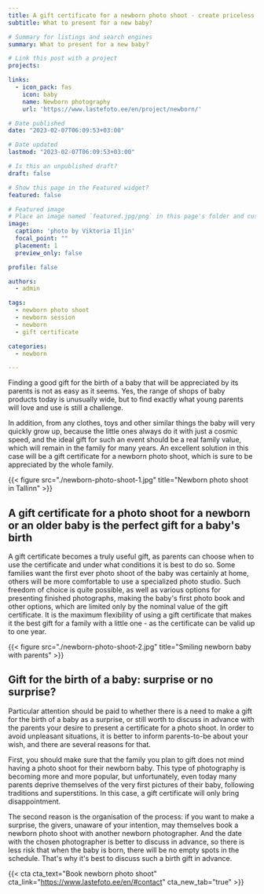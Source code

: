```yaml
---
title: A gift certificate for a newborn photo shoot - create priceless memories
subtitle: What to present for a new baby?

# Summary for listings and search engines
summary: What to present for a new baby?

# Link this post with a project
projects: 

links:
  - icon_pack: fas
    icon: baby
    name: Newborn photography
    url: 'https://www.lastefoto.ee/en/project/newborn/'

# Date published
date: "2023-02-07T06:09:53+03:00"

# Date updated
lastmod: "2023-02-07T06:09:53+03:00"

# Is this an unpublished draft?
draft: false

# Show this page in the Featured widget?
featured: false

# Featured image
# Place an image named `featured.jpg/png` in this page's folder and customize its options here.
image:
  caption: 'photo by Viktoria Iljin'
  focal_point: ""
  placement: 1
  preview_only: false

profile: false

authors:
  - admin

tags:
  - newborn photo shoot
  - newborn session
  - newborn
  - gift certificate

categories:
  - newborn

---
```

Finding a good gift for the birth of a baby that will be appreciated by its parents is not as easy as it seems. Yes, the range of shops of baby products today is unusually wide, but to find exactly what young parents will love and use is still a challenge.

In addition, from any clothes, toys and other similar things the baby will very quickly grow up, because the little ones always do it with just a cosmic speed, and the ideal gift for such an event should be a real family value, which will remain in the family for many years. An excellent solution in this case will be a gift certificate for a newborn photo shoot, which is sure to be appreciated by the whole family.

{{< figure src="./newborn-photo-shoot-1.jpg" title="Newborn photo shoot in Tallinn" >}}

## A gift certificate for a photo shoot for a newborn or an older baby is the perfect gift for a baby's birth
 
A gift certificate becomes a truly useful gift, as parents can choose when to use the certificate and under what conditions it is best to do so. Some families want the first ever photo shoot of the baby was certainly at home, others will be more comfortable to use a specialized photo studio. Such freedom of choice is quite possible, as well as various options for presenting finished photographs, making the baby's first photo book and other options, which are limited only by the nominal value of the gift certificate. It is the maximum flexibility of using a gift certificate that makes it the best gift for a family with a little one - as the certificate can be valid up to one year.

{{< figure src="./newborn-photo-shoot-2.jpg" title="Smiling newborn baby with parents" >}}

## Gift for the birth of a baby: surprise or no surprise?
 
Particular attention should be paid to whether there is a need to make a gift for the birth of a baby as a surprise, or still worth to discuss in advance with the parents your desire to present a certificate for a photo shoot. In order to avoid unpleasant situations, it is better to inform parents-to-be about your wish, and there are several reasons for that.

First, you should make sure that the family you plan to gift does not mind having a photo shoot for their newborn baby. This type of photography is becoming more and more popular, but unfortunately, even today many parents deprive themselves of the very first pictures of their baby, following traditions and superstitions. In this case, a gift certificate will only bring disappointment.

The second reason is the organisation of the process: if you want to make a surprise, the givers, unaware of your intention, may themselves book a newborn photo shoot with another newborn photographer. And the date with the chosen photographer is better to discuss in advance, so there is less risk that when the baby is born, there will be no empty spots in the schedule. That's why it's best to discuss such a birth gift in advance.

{{< cta cta_text="Book newborn photo shoot" cta_link="https://www.lastefoto.ee/en/#contact" cta_new_tab="true" >}}
